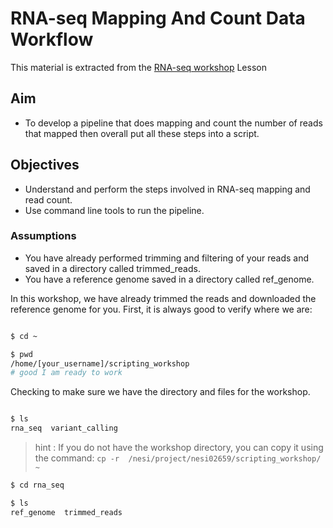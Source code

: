 # RNA-seq Mapping And Count Data Workflow
This material is extracted from the [RNA-seq workshop](https://github.com/GenomicsAotearoa/RNA-seq-workshop) Lesson
## Aim
- To develop a pipeline that does mapping and count the number of reads that mapped then overall put all these steps into a script.
## Objectives
- Understand and perform the steps involved in RNA-seq mapping and read count.
- Use command line tools to run the pipeline.

### Assumptions
- You have already performed trimming and filtering of your reads and saved in a directory called trimmed_reads.
- You have a reference genome saved in a directory called ref_genome.

In this workshop, we have already trimmed the reads and downloaded the reference genome for you.
First, it is always good to verify where we are:

```bash

$ cd ~

$ pwd
/home/[your_username]/scripting_workshop
# good I am ready to work

```

Checking to make sure we have the directory and files for the workshop.

```bash

$ ls
rna_seq  variant_calling

```
>hint : If you do not have the workshop directory, you can copy it using the command: `cp -r  /nesi/project/nesi02659/scripting_workshop/ ~`  

```bash
$ cd rna_seq

$ ls
ref_genome  trimmed_reads 
```



